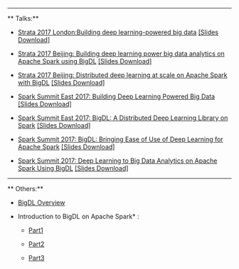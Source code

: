 
---

** Talks:**

* [ Strata 2017 London:Building deep learning-powered big data](https://conferences.oreilly.com/strata/strata-eu/public/schedule/detail/60651) [[Slides Download]](https://cdn.oreillystatic.com/en/assets/1/event/228/Building%20deep%20learning-powered%20big%20data%20Presentation.pdf)

* [Strata 2017 Beijing: Building deep learning power big data analytics on Apache Spark using BigDL](https://strata.oreilly.com.cn/strata-cn/public/schedule/detail/63040) [[Slides Download]](https://raw.githubusercontent.com/bigdl-project/bigdl-project.github.io/master/img/session_Building%20deep%20learning%20power%20big%20data%20analytics%20on%20Apache%20Spark%20using%20BigDL%E2%80%94sponsored%20by%20Intel.pdf)

* [Strata 2017 Beijing: Distributed deep learning at scale on Apache Spark with BigDL](https://strata.oreilly.com.cn/strata-cn/public/schedule/detail/59590) [[Slides Download]](https://raw.githubusercontent.com/bigdl-project/bigdl-project.github.io/master/img/session_Distributed%20Deep%20Learning%20at%20Scale%20on%20Apache%20Spark%20with%20BigDL_Strata.pdf)


* [Spark Summit East 2017: Building Deep Learning Powered Big Data](https://spark-summit.org/east-2017/events/building-deep-learning-powered-big-data/)  [[Slides Download]](https://www.slideshare.net/SparkSummit/building-deep-learning-powered-big-data-spark-summit-east-talk-by-jiao-wang-and-yiheng-wang)

* [Spark Summit East 2017: BigDL: A Distributed Deep Learning Library on Spark](https://spark-summit.org/east-2017/events/bigdl-a-distributed-deep-learning-library-on-spark/) [[Slides Download]](https://www.slideshare.net/SparkSummit/bigdl-a-distributed-deep-learning-library-on-spark-spark-summit-east-talk-by-yiheng-wang)

* [Spark Summit 2017: BigDL: Bringing Ease of Use of Deep Learning for Apache Spark](https://spark-summit.org/2017/events/bigdl-bringing-ease-of-use-of-deep-learning-for-apache-spark/) 
[[Slides Download]](https://www.slideshare.net/databricks/bigdl-bringing-ease-of-use-of-deep-learning-for-apache-spark-with-jason-dai-and-radhika-rangarajan)

* [Spark Summit 2017: Deep Learning to Big Data Analytics on Apache Spark Using BigDL](https://spark-summit.org/2017/events/deep-learning-to-big-data-analytics-on-apache-spark-using-bigdl/) [[Slides Download]](https://www.slideshare.net/databricks/deep-learning-to-big-data-analytics-on-apache-spark-using-bigdl-with-xianyan-jia-and-yuhao-yang)

---

** Others:** 

* [BigDL Overview](https://software.intel.com/en-us/videos/bigdl-overview) 

* Introduction to BigDL on Apache Spark* :

    * [Part1](https://software.intel.com/en-us/videos/introduction-to-bigdl-on-apache-spark-part1) 

    * [Part2 ](https://software.intel.com/en-us/videos/introduction-to-bigdl-on-apache-spark-part2)

    * [Part3 ](https://software.intel.com/en-us/videos/introduction-to-bigdl-on-apache-spark-part3)
